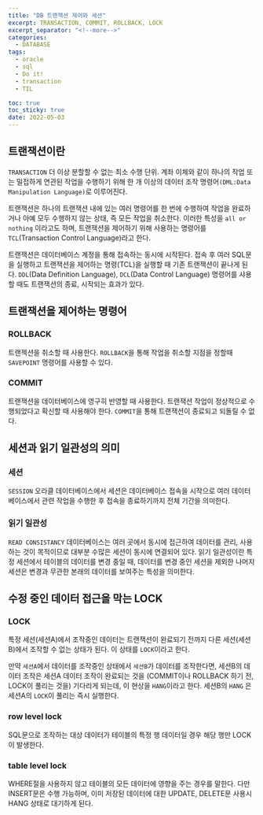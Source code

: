 ```yaml
---
title: "DB 트랜잭션 제어와 세션"
excerpt: TRANSACTION, COMMIT, ROLLBACK, LOCK
excerpt_separator: "<!--more-->"
categories:
  - DATABASE
tags:
  - oracle
  - sql
  - Do it!
  - transaction
  - TIL

toc: true
toc_sticky: true
date: 2022-05-03
---
```


## 트랜잭션이란

`TRANSACTION` 더 이상 분할할 수 없는 최소 수행 단위. 계좌 이체와 같이 하나의 작업 또는 밀접하게 연관된 작업을 수행하기 위해 한 개 이상의 데이터 조작 명령어`(DML:Data Manipulation Language)`로 이루어진다.

트랜잭션은 하나의 트랜잭션 내에 있는 여러 명령어를 한 번에 수행하여 작업을 완료하거나 아예 모두 수행하지 않는 상태, 즉 모든 작업을 취소한다. 이러한 특성을 `all or nothing` 이라고도 하며, 트랜잭션을 제어하기 위해 사용하는 명령어를 `TCL`(Transaction Control Language)라고 한다.

트랜잭션은 데이터베이스 계정을 통해 접속하는 동시에 시작된다. 접속 후 여러 SQL문을 실행하고 트랜잭션을 제어하는 명령(TCL)을 실행할 때 기존 트랜잭션이 끝나게 된다. `DDL`(Data Definition Language), `DCL`(Data Control Language) 명령어를 샤용할 때도 트랜잭션의 종료, 시작되는 효과가 있다.

## 트랜잭션을 제어하는 명령어

### ROLLBACK

트랜젝션을 취소할 때 사용한다. `ROLLBACK`을 통해 작업을 취소할 지점을 정할때 `SAVEPOINT` 명령어를 사용할 수 있다.

### COMMIT

트랜잭션을 데이터베이스에 영구히 반영할 때 사용한다. 트랜잭션 작업이 정상적으로 수행되었다고 확신할 때 사용해야 한다. `COMMIT`을 통해 트랜잭션이 종료되고 되돌릴 수 없다.

## 세션과 읽기 일관성의 의미

### 세션

`SESSION` 오라클 데이터베이스에서 세션은 데이터베이스 접속을 시작으로 여러 데이터베이스에서 관련 작업을 수행한 후 접속을 종료하기까지 전체 기간을 의미한다.

### 읽기 일관성

`READ CONSISTANCY` 데이터베이스는 여러 곳에서 동시에 접근하여 데이터를 관리, 사용하는 것이 목적이므로 대부분 수많은 세션이 동시에 연결되어 있다. 읽기 일관성이란 특정 세션에서 테이블의 데이터를 변경 중일 때, 데이터를 변경 중인 세션을 제외한 나머지 세션은 변경과 무관한 본래의 데이터를 보여주는 특성을 의미한다.

## 수정 중인 데이터 접근을 막는 LOCK

### LOCK

특정 세션(세션A)에서 조작중인 데이터는 트랜잭션이 완료되기 전까지 다른 세션(세션B)에서 조작할 수 없는 상태가 된다. 이 상태를 `LOCK`이라고 한다.

만약 `세션A`에서 데이터를 조작중인 상태에서 `세션B`가 데이터를 조작한다면, 세션B의 데이터 조작은 세션A 데이터 조작이 완료되는 것을 (COMMIT이나 ROLLBACK 하기 전, LOCK이 풀리는 것을) 기다리게 되는데, 이 현상을 `HANG`이라고 한다. 세션B의 `HANG` 은 세션A의 `LOCK`이 풀리는 즉시 실행한다.

### row level lock

SQL문으로 조작하는 대상 데이터가 테이블의 특정 행 데이터일 경우 해당 행만 LOCK이 발생한다.

### table level lock

WHERE절을 사용하지 않고 테이블의 모든 데이터에 영향을 주는 경우를 말한다. 다만 INSERT문은 수행 가능하며, 이미 저장된 데이터에 대한 UPDATE, DELETE문 사용시 HANG 상태로 대기하게 된다.
